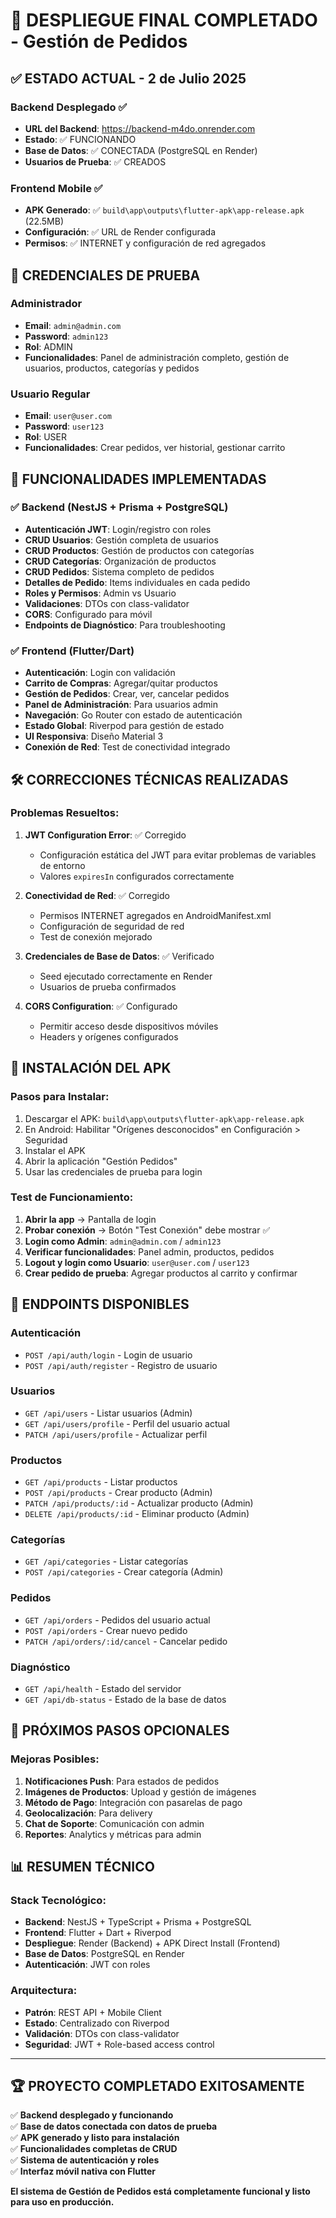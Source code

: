 # 🎉 DESPLIEGUE FINAL COMPLETADO - Gestión de Pedidos

## ✅ ESTADO ACTUAL - 2 de Julio 2025

### Backend Desplegado ✅
- **URL del Backend**: https://backend-m4do.onrender.com
- **Estado**: ✅ FUNCIONANDO
- **Base de Datos**: ✅ CONECTADA (PostgreSQL en Render)
- **Usuarios de Prueba**: ✅ CREADOS

### Frontend Mobile ✅
- **APK Generado**: ✅ `build\app\outputs\flutter-apk\app-release.apk` (22.5MB)
- **Configuración**: ✅ URL de Render configurada
- **Permisos**: ✅ INTERNET y configuración de red agregados

## 🔑 CREDENCIALES DE PRUEBA

### Administrador
- **Email**: `admin@admin.com`
- **Password**: `admin123`
- **Rol**: ADMIN
- **Funcionalidades**: Panel de administración completo, gestión de usuarios, productos, categorías y pedidos

### Usuario Regular
- **Email**: `user@user.com`
- **Password**: `user123`
- **Rol**: USER
- **Funcionalidades**: Crear pedidos, ver historial, gestionar carrito

## 🚀 FUNCIONALIDADES IMPLEMENTADAS

### ✅ Backend (NestJS + Prisma + PostgreSQL)
- **Autenticación JWT**: Login/registro con roles
- **CRUD Usuarios**: Gestión completa de usuarios
- **CRUD Productos**: Gestión de productos con categorías
- **CRUD Categorías**: Organización de productos
- **CRUD Pedidos**: Sistema completo de pedidos
- **Detalles de Pedido**: Items individuales en cada pedido
- **Roles y Permisos**: Admin vs Usuario
- **Validaciones**: DTOs con class-validator
- **CORS**: Configurado para móvil
- **Endpoints de Diagnóstico**: Para troubleshooting

### ✅ Frontend (Flutter/Dart)
- **Autenticación**: Login con validación
- **Carrito de Compras**: Agregar/quitar productos
- **Gestión de Pedidos**: Crear, ver, cancelar pedidos
- **Panel de Administración**: Para usuarios admin
- **Navegación**: Go Router con estado de autenticación
- **Estado Global**: Riverpod para gestión de estado
- **UI Responsiva**: Diseño Material 3
- **Conexión de Red**: Test de conectividad integrado

## 🛠️ CORRECCIONES TÉCNICAS REALIZADAS

### Problemas Resueltos:
1. **JWT Configuration Error**: ✅ Corregido
   - Configuración estática del JWT para evitar problemas de variables de entorno
   - Valores `expiresIn` configurados correctamente

2. **Conectividad de Red**: ✅ Corregido
   - Permisos INTERNET agregados en AndroidManifest.xml
   - Configuración de seguridad de red
   - Test de conexión mejorado

3. **Credenciales de Base de Datos**: ✅ Verificado
   - Seed ejecutado correctamente en Render
   - Usuarios de prueba confirmados

4. **CORS Configuration**: ✅ Configurado
   - Permitir acceso desde dispositivos móviles
   - Headers y orígenes configurados

## 📱 INSTALACIÓN DEL APK

### Pasos para Instalar:
1. Descargar el APK: `build\app\outputs\flutter-apk\app-release.apk`
2. En Android: Habilitar "Orígenes desconocidos" en Configuración > Seguridad
3. Instalar el APK
4. Abrir la aplicación "Gestión Pedidos"
5. Usar las credenciales de prueba para login

### Test de Funcionamiento:
1. **Abrir la app** → Pantalla de login
2. **Probar conexión** → Botón "Test Conexión" debe mostrar ✅
3. **Login como Admin**: `admin@admin.com` / `admin123`
4. **Verificar funcionalidades**: Panel admin, productos, pedidos
5. **Logout y login como Usuario**: `user@user.com` / `user123`
6. **Crear pedido de prueba**: Agregar productos al carrito y confirmar

## 🔧 ENDPOINTS DISPONIBLES

### Autenticación
- `POST /api/auth/login` - Login de usuario
- `POST /api/auth/register` - Registro de usuario

### Usuarios
- `GET /api/users` - Listar usuarios (Admin)
- `GET /api/users/profile` - Perfil del usuario actual
- `PATCH /api/users/profile` - Actualizar perfil

### Productos
- `GET /api/products` - Listar productos
- `POST /api/products` - Crear producto (Admin)
- `PATCH /api/products/:id` - Actualizar producto (Admin)
- `DELETE /api/products/:id` - Eliminar producto (Admin)

### Categorías
- `GET /api/categories` - Listar categorías
- `POST /api/categories` - Crear categoría (Admin)

### Pedidos
- `GET /api/orders` - Pedidos del usuario actual
- `POST /api/orders` - Crear nuevo pedido
- `PATCH /api/orders/:id/cancel` - Cancelar pedido

### Diagnóstico
- `GET /api/health` - Estado del servidor
- `GET /api/db-status` - Estado de la base de datos

## 🎯 PRÓXIMOS PASOS OPCIONALES

### Mejoras Posibles:
1. **Notificaciones Push**: Para estados de pedidos
2. **Imágenes de Productos**: Upload y gestión de imágenes
3. **Método de Pago**: Integración con pasarelas de pago
4. **Geolocalización**: Para delivery
5. **Chat de Soporte**: Comunicación con admin
6. **Reportes**: Analytics y métricas para admin

## 📊 RESUMEN TÉCNICO

### Stack Tecnológico:
- **Backend**: NestJS + TypeScript + Prisma + PostgreSQL
- **Frontend**: Flutter + Dart + Riverpod
- **Despliegue**: Render (Backend) + APK Direct Install (Frontend)
- **Base de Datos**: PostgreSQL en Render
- **Autenticación**: JWT con roles

### Arquitectura:
- **Patrón**: REST API + Mobile Client
- **Estado**: Centralizado con Riverpod
- **Validación**: DTOs con class-validator
- **Seguridad**: JWT + Role-based access control

---

## 🏆 PROYECTO COMPLETADO EXITOSAMENTE

✅ **Backend desplegado y funcionando**  
✅ **Base de datos conectada con datos de prueba**  
✅ **APK generado y listo para instalación**  
✅ **Funcionalidades completas de CRUD**  
✅ **Sistema de autenticación y roles**  
✅ **Interfaz móvil nativa con Flutter**  

**El sistema de Gestión de Pedidos está completamente funcional y listo para uso en producción.**
